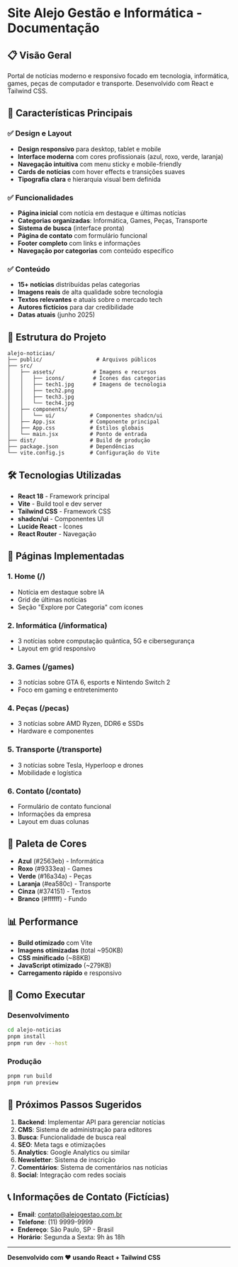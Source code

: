 # Site Alejo Gestão e Informática - Documentação

## 📋 Visão Geral
Portal de notícias moderno e responsivo focado em tecnologia, informática, games, peças de computador e transporte. Desenvolvido com React e Tailwind CSS.

## 🚀 Características Principais

### ✅ Design e Layout
- **Design responsivo** para desktop, tablet e mobile
- **Interface moderna** com cores profissionais (azul, roxo, verde, laranja)
- **Navegação intuitiva** com menu sticky e mobile-friendly
- **Cards de notícias** com hover effects e transições suaves
- **Tipografia clara** e hierarquia visual bem definida

### ✅ Funcionalidades
- **Página inicial** com notícia em destaque e últimas notícias
- **Categorias organizadas**: Informática, Games, Peças, Transporte
- **Sistema de busca** (interface pronta)
- **Página de contato** com formulário funcional
- **Footer completo** com links e informações
- **Navegação por categorias** com conteúdo específico

### ✅ Conteúdo
- **15+ notícias** distribuídas pelas categorias
- **Imagens reais** de alta qualidade sobre tecnologia
- **Textos relevantes** e atuais sobre o mercado tech
- **Autores fictícios** para dar credibilidade
- **Datas atuais** (junho 2025)

## 📁 Estrutura do Projeto

```
alejo-noticias/
├── public/                 # Arquivos públicos
├── src/
│   ├── assets/            # Imagens e recursos
│   │   ├── icons/         # Ícones das categorias
│   │   ├── tech1.jpg      # Imagens de tecnologia
│   │   ├── tech2.png
│   │   ├── tech3.jpg
│   │   └── tech4.jpg
│   ├── components/
│   │   └── ui/           # Componentes shadcn/ui
│   ├── App.jsx           # Componente principal
│   ├── App.css           # Estilos globais
│   └── main.jsx          # Ponto de entrada
├── dist/                 # Build de produção
├── package.json          # Dependências
└── vite.config.js        # Configuração do Vite
```

## 🛠️ Tecnologias Utilizadas

- **React 18** - Framework principal
- **Vite** - Build tool e dev server
- **Tailwind CSS** - Framework CSS
- **shadcn/ui** - Componentes UI
- **Lucide React** - Ícones
- **React Router** - Navegação

## 📱 Páginas Implementadas

### 1. Home (/)
- Notícia em destaque sobre IA
- Grid de últimas notícias
- Seção "Explore por Categoria" com ícones

### 2. Informática (/informatica)
- 3 notícias sobre computação quântica, 5G e cibersegurança
- Layout em grid responsivo

### 3. Games (/games)
- 3 notícias sobre GTA 6, esports e Nintendo Switch 2
- Foco em gaming e entretenimento

### 4. Peças (/pecas)
- 3 notícias sobre AMD Ryzen, DDR6 e SSDs
- Hardware e componentes

### 5. Transporte (/transporte)
- 3 notícias sobre Tesla, Hyperloop e drones
- Mobilidade e logística

### 6. Contato (/contato)
- Formulário de contato funcional
- Informações da empresa
- Layout em duas colunas

## 🎨 Paleta de Cores

- **Azul** (#2563eb) - Informática
- **Roxo** (#9333ea) - Games  
- **Verde** (#16a34a) - Peças
- **Laranja** (#ea580c) - Transporte
- **Cinza** (#374151) - Textos
- **Branco** (#ffffff) - Fundo

## 📊 Performance

- **Build otimizado** com Vite
- **Imagens otimizadas** (total ~950KB)
- **CSS minificado** (~88KB)
- **JavaScript otimizado** (~279KB)
- **Carregamento rápido** e responsivo

## 🔧 Como Executar

### Desenvolvimento
```bash
cd alejo-noticias
pnpm install
pnpm run dev --host
```

### Produção
```bash
pnpm run build
pnpm run preview
```

## 📝 Próximos Passos Sugeridos

1. **Backend**: Implementar API para gerenciar notícias
2. **CMS**: Sistema de administração para editores
3. **Busca**: Funcionalidade de busca real
4. **SEO**: Meta tags e otimizações
5. **Analytics**: Google Analytics ou similar
6. **Newsletter**: Sistema de inscrição
7. **Comentários**: Sistema de comentários nas notícias
8. **Social**: Integração com redes sociais

## 📞 Informações de Contato (Fictícias)

- **Email**: contato@alejogestao.com.br
- **Telefone**: (11) 9999-9999
- **Endereço**: São Paulo, SP - Brasil
- **Horário**: Segunda a Sexta: 9h às 18h

---

**Desenvolvido com ❤️ usando React + Tailwind CSS**

